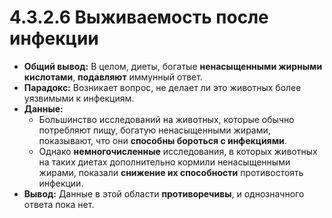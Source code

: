 # 4.3.2.6 Выживаемость после инфекции

*   **Общий вывод:** В целом, диеты, богатые **ненасыщенными жирными кислотами**, **подавляют** иммунный ответ.
*   **Парадокс:** Возникает вопрос, не делает ли это животных более уязвимыми к инфекциям.
*   **Данные:**
    *   Большинство исследований на животных, которые обычно потребляют пищу, богатую ненасыщенными жирами, показывают, что они **способны бороться с инфекциями**.
    *   Однако **немногочисленные** исследования, в которых животных на таких диетах дополнительно кормили ненасыщенными жирами, показали **снижение их способности** противостоять инфекции.
*   **Вывод:** Данные в этой области **противоречивы**, и однозначного ответа пока нет.

